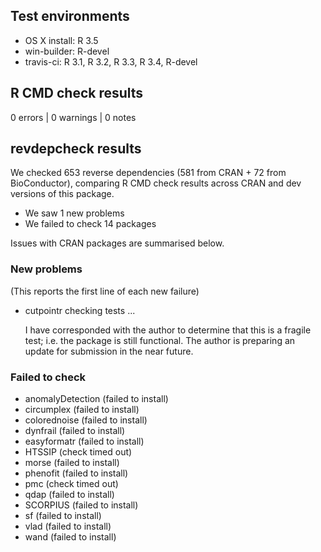 ## Test environments

* OS X install: R 3.5
* win-builder: R-devel
* travis-ci: R 3.1, R 3.2, R 3.3, R 3.4, R-devel

## R CMD check results

0 errors | 0 warnings | 0 notes

## revdepcheck results

We checked 653 reverse dependencies (581 from CRAN + 72 from BioConductor), comparing R CMD check results across CRAN and dev versions of this package.

 * We saw 1 new problems
 * We failed to check 14 packages

Issues with CRAN packages are summarised below.

### New problems
(This reports the first line of each new failure)

* cutpointr
  checking tests ...
  
  I have corresponded with the author to determine that this is a fragile
  test; i.e. the package is still functional. The author is preparing an
  update for submission in the near future.

### Failed to check

* anomalyDetection (failed to install)
* circumplex       (failed to install)
* colorednoise     (failed to install)
* dynfrail         (failed to install)
* easyformatr      (failed to install)
* HTSSIP           (check timed out)
* morse            (failed to install)
* phenofit         (failed to install)
* pmc              (check timed out)
* qdap             (failed to install)
* SCORPIUS         (failed to install)
* sf               (failed to install)
* vlad             (failed to install)
* wand             (failed to install)
